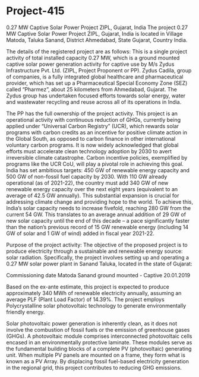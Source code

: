 # Project-415

0.27 MW Captive Solar Power Project ZIPL, Gujarat, India
The project 0.27 MW Captive Solar Power Project ZIPL, Gujarat, India is located in Village
Matoda, Taluka Sanand, District Ahmedabad, State Gujarat, Country India.

The details of the registered project are as follows:
This is a single project activity of total installed capacity 0.27 MW, which is a ground mounted
captive solar power generation activity for captive use by M/s Zydus Infrastructure Pvt. Ltd. (ZIPL,
Project Proponent or PP). Zydus Cadila, group of companies, is a fully integrated global healthcare
and pharmaceutical provider, which has set up a Pharmaceutical Special Economy Zone (SEZ)
called “Pharmez”, about 25 kilometers from Ahmedabad, Gujarat. The Zydus group has undertaken
focused efforts towards solar energy, water and wastewater recycling and reuse across all of its
operations in India.

The PP has the full ownership of the project activity. This project is an operational activity with
continuous reduction of GHGs, currently being applied under “Universal Carbon Registry” (UCR),
which rewards solar programs with carbon credits as an incentive for positive climate action in the
Global South, as opposed to carbon finance in other international voluntary carbon programs.
It is now widely acknowledged that global efforts must accelerate clean technology adoption by
2030 to avert irreversible climate catastrophe. Carbon incentive policies, exemplified by programs
like the UCR CoU, will play a pivotal role in achieving this goal. India has set ambitious targets:
450 GW of renewable energy capacity and 500 GW of non-fossil fuel capacity by 2030. With 110
GW already operational (as of 2021-22), the country must add 340 GW of new renewable energy
capacity over the next eight years (equivalent to an average of 42.5 GW annually). This substantial
expansion is crucial for addressing climate change and providing hope to the world. To achieve this,
India’s solar capacity needs to increase fivefold, reaching 280 GW from the current 54 GW. This
translates to an average annual addition of 29 GW of new solar capacity until the end of this decade
– a pace significantly faster than the nation’s previous record of 15 GW renewable energy
(including 14 GW of solar and 1 GW of wind) added in fiscal year 2021-22.

Purpose of the project activity:
The objective of the proposed project is to produce electricity through a sustainable and renewable
energy source: solar radiation. Specifically, the project involves setting up and operating a 0.27 MW
solar power plant in Sanand Taluka, located in the state of Gujarat:

Commissioning date Matoda Sanand ground mounted - Captive 20.01.2019

Based on the ex-ante estimate, this project is expected to produce approximately 340 MWh of
renewable electricity annually, assuming an average PLF (Plant Load Factor) of 14.39%. The
project employs Polycrystalline solar photovoltaic technology to generate environmentally friendly
energy.

Solar photovoltaic power generation is inherently clean, as it does not involve the combustion of
fossil fuels or the emission of greenhouse gases (GHGs). A photovoltaic module comprises
interconnected photovoltaic cells encased in an environmentally protective laminate. These modules
serve as the fundamental building blocks of a complete PV (photovoltaic) generating unit. When
multiple PV panels are mounted on a frame, they form what is known as a PV Array. By displacing
fossil fuel-based electricity generation in the regional grid, this project contributes to reducing GHG
emissions.

